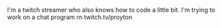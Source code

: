 I'm a twitch streamer who also knows how to code a little bit. I'm trying to work on a chat program rn
twitch.tv/proyton
